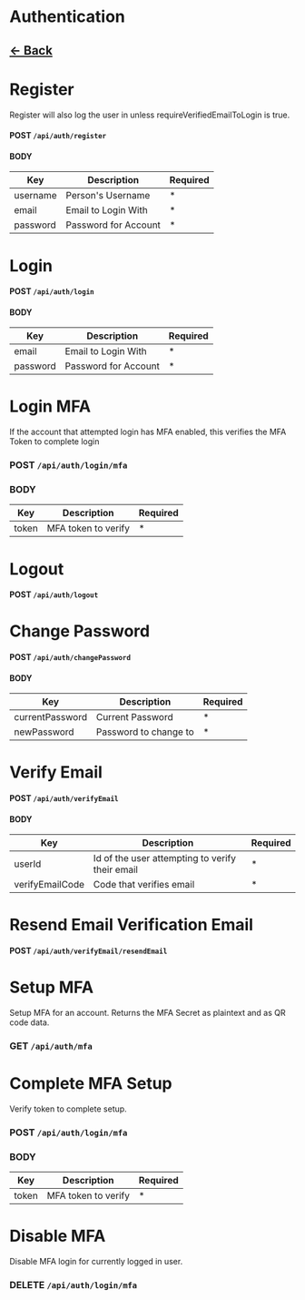 # Authentication
## [<- Back](../api.md)

# Register
Register will also log the user in unless requireVerifiedEmailToLogin is true.
#### **POST** `/api/auth/register`
#### BODY
Key | Description | Required
--- | --- | ---
username | Person's Username | *
email | Email to Login With | *
password | Password for Account |*

# Login
#### **POST** `/api/auth/login`
#### BODY
Key | Description | Required
--- | --- | ---
email | Email to Login With | *
password | Password for Account |*

# Login MFA
If the account that attempted login has MFA enabled, this verifies the MFA Token to complete login
### **POST** `/api/auth/login/mfa`
### BODY
Key | Description | Required
--- | --- | ---
token | MFA token to verify | *

# Logout
#### **POST** `/api/auth/logout`

# Change Password
#### **POST** `/api/auth/changePassword`
#### BODY
Key | Description | Required
--- | --- | ---
currentPassword | Current Password | *
newPassword | Password to change to |*

# Verify Email
#### **POST** `/api/auth/verifyEmail`
#### BODY
Key | Description | Required
--- | --- | ---
userId | Id of the user attempting to verify their email | *
verifyEmailCode | Code that verifies email |*

# Resend Email Verification Email
#### **POST** `/api/auth/verifyEmail/resendEmail`

# Setup MFA
Setup MFA for an account. Returns the MFA Secret as plaintext and as QR code data.
### **GET** `/api/auth/mfa`

# Complete MFA Setup
Verify token to complete setup.
### **POST** `/api/auth/login/mfa`
### BODY
Key | Description | Required
--- | --- | ---
token | MFA token to verify | *

# Disable MFA
Disable MFA login for currently logged in user.
### **DELETE** `/api/auth/login/mfa`